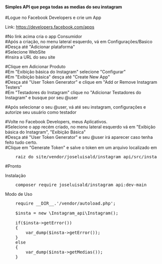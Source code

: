 <h4>Simples API que pega todas as medias do seu instagram</h4>

#Logue no Facebook Developers e crie um App<br>

Link: https://developers.facebook.com/apps<br>

#No link acima cria o app Consumidor<br>
#Após a criação, no menu lateral esquerdo, vá em Configurações/Basico<br>
    #Desça até "Adicionar plataforma"<br>
    #Selecione WebSite<br>
    #Insira a URL do seu site<br>

#Clique em Adicionar Produto<br>
#Em "Exibição básica do Instagram" selecione "Configurar"<br>
    #Em "Exibição básica" desça até "Create New App"<br>
    #Desça até "User Token Generator" e clique em "Add or Remove Instagram Testers"<br>
    #Em "Testadores do Instagram" clique no "Adicionar Testadores do Instagram" e busque por seu @user<br>

#Após selecionar o seu @user, vá até seu instagram, configurações e autorize seu usuário como testador<br>

#Volte no Facebook Developers, meus Aplicativos.<br>
#Selecione o app recém criado, no menu lateral esquerdo vá em "Exibição básica do Instagram", "Exibição Básica"<br>
#Desça até "User Token Generator" e seu @user irá aparecer caso tenha feito tudo certo.<br>
#Clique em "Generate Token" e salve o token em um arquivo localizado em <br>

<pre>
    raiz_do_site/vendor/joseluisald/instagram_api/src/insta_token.txt
</pre>

#Pronto<br>

Instalação<br>

<pre>
    composer require joseluisald/instagram_api:dev-main
</pre>

Modo de Uso
<pre>
    require __DIR__.'/vendor/autoload.php';

    $insta = new \Instagram_api\Instagram();

    if($insta->getError())
    {
        var_dump($insta->getError());
    }
    else
    {
        var_dump($insta->getMedias());
    }
</pre>